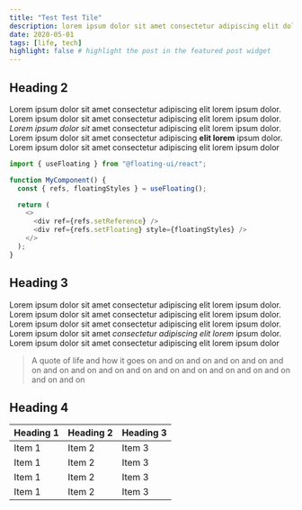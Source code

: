 ```yaml
---
title: "Test Test Tile"
description: lorem ipsum dolor sit amet consectetur adipiscing elit dolor lorem ipsum. lorem ipsum dolor sit amet consectetur adipiscing elit dolor lorem ipsum. lorem ipsum dolor sit amet consectetur adipiscing elit dolor lorem ipsum
date: 2020-05-01
tags: [life, tech]
highlight: false # highlight the post in the featured post widget
---
```


## Heading 2

Lorem ipsum dolor sit amet consectetur adipiscing elit lorem ipsum dolor. Lorem ipsum dolor sit amet consectetur adipiscing elit lorem ipsum dolor. _Lorem ipsum dolor sit_ amet consectetur adipiscing elit lorem ipsum dolor. Lorem ipsum dolor sit amet consectetur adipiscing **elit lorem** ipsum dolor. Lorem ipsum dolor sit amet consectetur adipiscing elit lorem ipsum dolor

```js title="An Example"
import { useFloating } from "@floating-ui/react";

function MyComponent() {
  const { refs, floatingStyles } = useFloating();

  return (
    <>
      <div ref={refs.setReference} />
      <div ref={refs.setFloating} style={floatingStyles} />
    </>
  );
}
```

## Heading 3

Lorem ipsum dolor sit amet consectetur adipiscing elit lorem ipsum dolor. Lorem ipsum dolor sit amet consectetur adipiscing elit lorem ipsum dolor. Lorem ipsum dolor sit amet consectetur adipiscing elit lorem ipsum dolor. Lorem ipsum dolor sit amet _consectetur adipiscing elit lorem_ ipsum dolor. Lorem ipsum dolor sit amet consectetur adipiscing elit lorem ipsum dolor

> A quote of life and how it goes on and on and on and on and on and on and on and on and on and on and on and on and on and on and on and on and on

## Heading 4

| Heading 1 | Heading 2 | Heading 3 |
| --------- | --------- | --------- |
| Item 1    | Item 2    | Item 3    |
| Item 1    | Item 2    | Item 3    |
| Item 1    | Item 2    | Item 3    |
| Item 1    | Item 2    | Item 3    |
